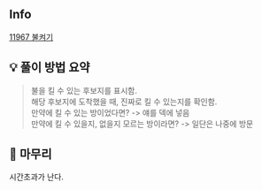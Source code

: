 ## Info
[11967 불켜기](https://www.acmicpc.net/problem/11967)

## 💡 풀이 방법 요약
> 불을 킬 수 있는 후보지를 표시함.  
> 해당 후보지에 도착했을 때, 진짜로 킬 수 있는지를 확인함.  
> 만약에 킬 수 있는 방이었다면? -> 얘를 덱에 넣음  
> 만약에 킬 수 있을지, 없을지 모르는 방이라면? -> 일단은 나중에 방문   

## 🙂 마무리
시간초과가 난다.
